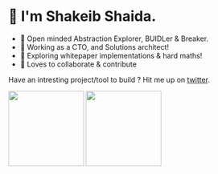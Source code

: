 <h1>👋 I'm Shakeib Shaida. </h1>

- 🎒 Open minded Abstraction Explorer, BUIDLer & Breaker.
- 🔭 Working as a CTO, and  Solutions architect!
- 🌱 Exploring whitepaper implementations & hard maths!
- 👯 Loves to collaborate & contribute

Have an intresting project/tool to build ? Hit me up on [twitter](https://twitter.com/shakeib98).

<p>
  <img height= "150" src="https://github-readme-stats.vercel.app/api?username=shakeib98&theme=react&show_icons=true&include_all_commits=true" />
  <img height= "150" src="https://github-readme-stats.vercel.app/api/top-langs/?username=shakeib98&theme=react&layout=compact" />
</p>
